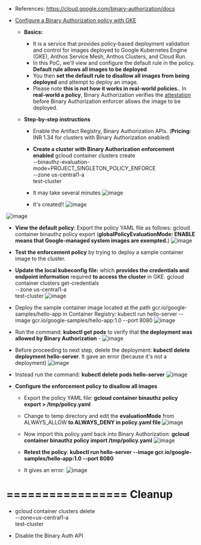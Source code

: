 - References: https://cloud.google.com/binary-authorization/docs
  
- [Configure a Binary Authorization policy with GKE](https://cloud.google.com/binary-authorization/docs/configure-policy-gke)
  - **Basics:**
    - It is a service that provides policy-based deployment validation and control for images deployed to Google Kubernetes Engine (GKE), Anthos Service Mesh, Anthos Clusters, and Cloud Run.
    - In this PoC, we'll view and configure the default rule in the policy. **Default rule allows all images to be deployed**
    - You then **set the default rule to disallow all images from being deployed** and attempt to deploy an image.
    - Please note **this is not how it works in real-world policies.**. In **real-world a policy**, Binary Authorization verifies the [attestation](https://cloud.google.com/binary-authorization/docs/key-concepts#attestations) before Binary Authorization enforcer allows the image to be deployed.

  - **Step-by-step instructions**
    - Enable the Artifact Registry, Binary Authorization APIs. (**Pricing**: INR 1.34 for clusters with Binary Authorization enabled) 
    - **Create a cluster with Binary Authorization enforcement enabled**
        gcloud container clusters create \
        --binauthz-evaluation-mode=PROJECT_SINGLETON_POLICY_ENFORCE \
        --zone us-central1-a \
        test-cluster

    - It may take several minutes
![image](https://github.com/Ajit1279/GCP_Learning/assets/81754034/f8e2623e-176e-457f-934b-72de565f5997)

    - It's created!!
![image](https://github.com/Ajit1279/GCP_Learning/assets/81754034/de2c83ef-e505-4be8-a558-8e437eec54e5)
 
![image](https://github.com/Ajit1279/GCP_Learning/assets/81754034/a746fb04-d28f-4548-9d7e-f12b43d54d63)

   - **View the default policy**: Export the policy YAML file as follows: gcloud container binauthz policy export 
    (**globalPolicyEvaluationMode: ENABLE means that Google-managed system images are exempted.**)
![image](https://github.com/Ajit1279/GCP_Learning/assets/81754034/60933ad6-6823-47c2-b225-40c60a22a025)

   - **Test the enforcement policy** by trying to deploy a sample container image to the cluster. 
   - **Update the local kubeconfig file:** which **provides the credentials and endpoint information** required **to access the cluster** in GKE.
       gcloud container clusters get-credentials \
       --zone us-central1-a \
       test-cluster
![image](https://github.com/Ajit1279/GCP_Learning/assets/81754034/6997d884-df50-4241-b079-1acc96b538c2)

   - Deploy the sample container image located at the path gcr.io/google-samples/hello-app in Container Registry: kubectl run hello-server --image gcr.io/google-samples/hello-app:1.0 --port 8080
![image](https://github.com/Ajit1279/GCP_Learning/assets/81754034/b9d009de-a237-43da-936f-6d3a6dc04eb7)

   - Run the command: **kubectl get pods** to verify that **the deployment was allowed by Binary Authorization** - 
![image](https://github.com/Ajit1279/GCP_Learning/assets/81754034/137148e3-a486-4fa5-8add-67e4cab67f84)

   - Before proceeding to next step, delete the deployment: **kubectl delete deployment hello-server**. It gave an error (because it's not a deployment)
![image](https://github.com/Ajit1279/GCP_Learning/assets/81754034/5f84afbc-a02a-4cff-a57e-ba2b2df23019)

   - Instead run the command: **kubectl delete pods hello-server** 
![image](https://github.com/Ajit1279/GCP_Learning/assets/81754034/5b7c5765-88e2-4817-a0cf-44f451299a97)

- **Configure the enforcement policy to disallow all images** 
  - Export the policy YAML file: **gcloud container binauthz policy export  > /tmp/policy.yaml**
  - Change to temp directory and edit the **evaluationMode** from ALWAYS_ALLOW **to ALWAYS_DENY in policy.yaml file**
![image](https://github.com/Ajit1279/GCP_Learning/assets/81754034/daf84540-a2dc-429d-8154-e86312533013)

  - Now import this policy.yaml back into Binary Authorization: **gcloud container binauthz policy import /tmp/policy.yaml**
![image](https://github.com/Ajit1279/GCP_Learning/assets/81754034/a482dc05-f886-4ac1-adff-ec2a09eba002)

  - **Retest the policy**: **kubectl run hello-server --image gcr.io/google-samples/hello-app:1.0 --port 8080**
  - It gives an error:
![image](https://github.com/Ajit1279/GCP_Learning/assets/81754034/14841dd1-5d49-4a28-80ad-1b2e7aa8fc02)

=================
Cleanup
================
- gcloud container clusters delete \
    --zone=us-central1-a \
    test-cluster

- Disable the Binary Auth API
